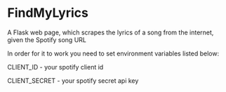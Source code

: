 # FindMyLyrics
A Flask web page, which scrapes the lyrics of a song from the internet, given the Spotify song URL

In order for it to work you need to set environment variables listed below:

CLIENT_ID - your spotify client id

CLIENT_SECRET - your spotify secret api key
